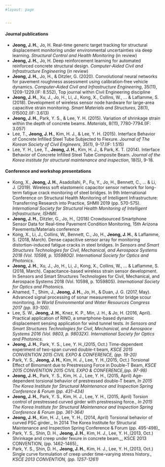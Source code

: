 ```yaml
---
#layout: page


---
```

#### Journal publications

* **Jeong, J. H.**, Jo, H. Real-time generic target tracking for structural displacement monitoring under environmental uncertainties via deep learning. _Structural Control and Health Monitoring_ (in review)
* **Jeong, J. H.**, Jo, H. Deep reinforcement learning for automated reinforced concrete structural design. _Computer‐Aided Civil and Infrastructure Engineering_ (in review)
* **Jeong, J. H.**, Jo, H., & Ditzler, G. (2020). Convolutional neural networks for pavement roughness assessment using calibration‐free vehicle dynamics. _Computer‐Aided Civil and Infrastructure Engineering_, 35(11), 1209-1229.(IF: 8.552), Top journal within Civil Engineering discipline
* **Jeong, J. H.**, Xu, J., Jo, H., Li, J., Kong, X., Collins, W., ... & Laflamme, S. (2018). Development of wireless sensor node hardware for large-area capacitive strain monitoring. _Smart Materials and Structures_, 28(1), 015002.(IF: 3.613)
* **Jeong, J. H.**, Park, Y. S., & Lee, Y. H. (2015). Variation of shrinkage strain within the depth of concrete beams. _Materials_, 8(11), 7780-7794.(IF: 3.057)
* Lee, T., **Jeong, J. H.**, Kim, H. J., & Lee, Y. H. (2015). Interface Behavior of Concrete Infilled Steel Tube Subjected to Flexure. _Journal of The Korean Society of Civil Engineers_, 35(1), 9-17.(IF: 1.515)
* Lee, Y. H., Lee, T., **Jeong, J. H.**, Kim, H. J., & Park, K. T. (2014). Interface Behavior of Concrete Infilled Steel Tube Composite Beam. _Journal of the Korea institute for structural maintenance and inspection_, 18(5), 9-18.

#### Conference and workshop presentations
* Kong, X., **Jeong, J. H.**, Asadollahi, P., Fu, Y., Jo, H., Bennett, C., ... & Li, J. (2019). Wireless soft elastomeric capacitor sensor network for long-term fatigue crack monitoring of steel bridges. In 9th International Conference on Structural Health Monitoring of Intelligent Infrastructure: Transferring Research into Practice, SHMII 2019 (pp. 570-575). _International Society for Structural Health Monitoring of Intelligent Infrastructure, ISHMII_.
* **Jeong, J. H.**, Ditzler, G., Jo, H., (2018) Crowdsourced Smartphone Sensor Data for Real-time Pavement Condition Monitoring, 15th Arizona Pavements/Materials conference 
* Kong, X., Li, J., Collins, W., Bennett, C., Jo, H., **Jeong, J. H.**, & Laflamme, S. (2018, March). Dense capacitive sensor array for monitoring distortion-induced fatigue cracks in steel bridges. _In Sensors and Smart Structures Technologies for Civil, Mechanical, and Aerospace Systems 2018 (Vol. 10598, p. 105980Q). International Society for Optics and Photonics._
* **Jeong, J. H.**, Xu, J., Jo, H., Li, J., Kong, X., Collins, W., ... & Laflamme, S. (2018, March). Capacitance-based wireless strain sensor development. In Sensors and Smart Structures Technologies for Civil, Mechanical, and Aerospace Systems 2018 (Vol. 10598, p. 105980S). _International Society for Optics and Photonics._
* Ahamed, T., Shim, J., **Jeong, J. H.**, Jo, H., & Duan, J. G. (2017, May). Advanced signal processing of sonar measurement for bridge scour monitoring. _In World Environmental and Water Resources Congress 2017 (pp. 93-100)_.
* Lee, S. W., **Jeong, J. H.**, Knez, K. P., Min, J. H., & Jo, H. (2016, April). Practical application of RINO, a smartphone-based dynamic displacement sensing application for wind tunnel tests. _In Sensors and Smart Structures Technologies for Civil, Mechanical, and Aerospace Systems 2016 (Vol. 9803, p. 98032X). International Society for Optics and Photonics._
* **Jeong, J. H.**, Park, Y. S., Lee, Y. H.,(2015, Oct.) Time-dependent experiment of two-span curved double-t beam, _KSCE 2015 CONVENTION 2015 CIVIL EXPO & CONFERENCE, (pp. 19-20)_
* Park, Y. S., **Jeong, J. H.**, Kim, H. J., Lee, Y. H.,(2015, Oct.) Torsional Effect of Bimoment due to Prestressing Force in Double-T Beam, _KSCE 2015 CONVENTION 2015 CIVIL EXPO & CONFERENCE,(pp. 97-98)_
* **Jeong, J. H.**, Park, Y. S., Kim, H. J., Lee, Y. H., (2015, April) Age-dependent torsional behavior of prestressed double-T beam, _In 2015 The Korea Institute for Structural Maintenance and Inspection Spring Conference & Forum (pp. 431-434)_
* **Jeong, J. H.**, Park, Y. S., Kim, H. J., Lee, Y. H., (2015, April) Torsion control of prestressed curved girder with prestressing force., _In 2015 The Korea Institute for Structural Maintenance and Inspection Spring Conference & Forum (pp. 361-364)_
* **Jeong, J. H.**, Kim, H. J., Lee, Y. H., (2014, April) Torsional behavior of curved PSC girder._ In 2014 The Korea Institute for Structural Maintenance and Inspection Spring Conference & Forum (pp. 495-498)_
* Park, Y. S., Shin, D. H., **Jeong, J. H.**, Kim, H. J., Lee, Y. H.,(2013, Oct.) Shrinkage and creep under fexure in concrete beam.,_ KSCE 2013 CONVENTION, (pp. 1462-1465)_
* Park, Y. S., Shin, D. H., **Jeong, J. H.**, Kim, H. J., Lee, Y. H.,(2013, Oct.) Single curve formulation of creep under time-varying stress history., _KSCE 2013 CONVENTION, (pp. 1257-1261)_
